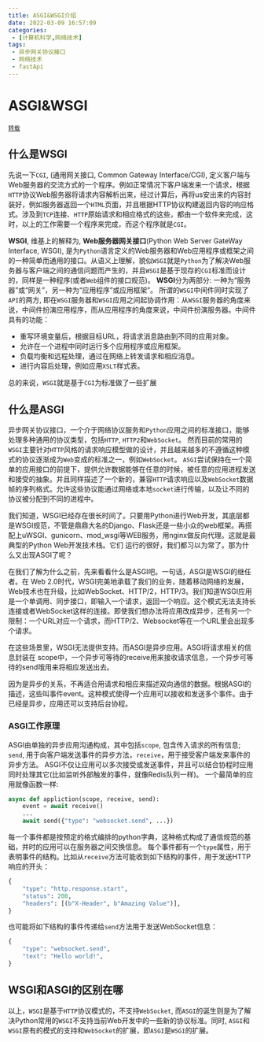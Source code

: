 ```yaml
---
title: ASGI&WSGI介绍
date: 2022-03-09 16:57:09
categories:
 - [计算机科学,网络技术]
tags: 
 - 异步网关协议接口
 - 网络技术
 - fastApi
---
```

# ASGI&WSGI
[`转载`](https://www.jianshu.com/p/65807220b44a)

## 什么是WSGI
先说一下`CGI`, (通用网关接口, Common Gateway Interface/CGI), 定义客户端与Web服务器的交流方式的一个程序。例如正常情况下客户端发来一个请求，根据`HTTP`协议Web服务器将请求内容解析出来，经过计算后，再将us安出来的内容封装好，例如服务器返回一个`HTML`页面，并且根据HTTP协议构建返回内容的响应格式。涉及到`TCP`连接、`HTTP`原始请求和相应格式的这些，都由一个软件来完成，这时，以上的工作需要一个程序来完成，而这个程序就是`CGI`。

**WSGI**, 维基上的解释为, **Web服务器网关接口**(Python Web Server GateWay Interface, WSGI), 是为`Python`语言定义的Web服务器和Web应用程序或框架之间的一种简单而通用的接口。从语义上理解，貌似`WSGI`就是`Python`为了解决Web服务器与客户端之间的通信问题而产生的，并且`WSGI`是基于现存的`CGI`标准而设计的，同样是一种程序(或者`Web`组件的接口规范)。
**WSGI**分为两部分: 一种为“服务器”或“网关”，另一种为“应用程序”或应用框架”。
所谓的`WSGI`中间件同时实现了`API`的两方, 即在`WSGI`服务器和`WSGI`应用之间起协调作用：从`WSGI`服务器的角度来说，中间件扮演应用程序，而从应用程序的角度来说，中间件扮演服务器。中间件具有的功能：

- 重写环境变量后，根据目标URL，将请求消息路由到不同的应用对象。
- 允许在一个进程中同时运行多个应用程序或应用框架。
- 负载均衡和远程处理，通过在网络上转发请求和相应消息。
- 进行内容后处理，例如应用`XSLT`样式表。

总的来说，`WSGI`就是基于`CGI`为标准做了一些扩展

## 什么是ASGI

异步网关协议接口，一个介于网络协议服务和`Python`应用之间的标准接口，能够处理多种通用的协议类型，包括`HTTP`, `HTTP2`和`WebSocket`。
然而目前的常用的`WSGI`主要针对`HTTP`风格的请求响应模型做的设计，并且越来越多的不遵循这种模式的协议逐渐成为`Web`变成的标准之一，例如`WebSocket`。
`ASGI`尝试保持在一个简单的应用接口的前提下，提供允许数据能够在任意的时候，被任意的应用进程发送和接受的抽象。并且同样描述了一个新的，兼容`HTTP`请求响应以及`WebSocket`数据帧的序列格式。允许这些协议能通过网络或本地`socket`进行传输，以及让不同的协议被分配到不同的进程中。

我们知道，WSGI已经存在很长时间了。只要用Python进行Web开发，其底层都是WSGI规范，不管是鼎鼎大名的Django、Flask还是一些小众的web框架。再搭配上uWSGI、gunicorn、mod_wsgi等WEB服务，用nginx做反向代理。这就是最典型的Python Web开发技术栈。它们 运行的很好，我们都习以为常了。那为什么又出现ASGI了呢？

在我们了解为什么之前，先来看看什么是ASGI吧。一句话，ASGI是WSGI的继任者。在 Web 2.0时代，WSGI完美地承载了我们的业务，随着移动网络的发展，Web技术也在升级，比如WebSocket、HTTP/2，HTTP/3。我们知道WSGI应用是一个单调用、同步接口，即输入一个请求，返回一个响应。这个模式无法支持长连接或者WebSocket这样的连接。即使我们想办法将应用改成异步，还有另一个限制：一个URL对应一个请求，而HTTP/2、Websocket等在一个URL里会出现多个请求。

在这些场景里，WSGI无法提供支持。而ASGI是异步应用。ASGI将请求相关的信息封装在 scope中，一个异步可等待的receive用来接收请求信息，一个异步可等待的send哦用来将相应发送出去。

因为是异步的关系，不再适合用请求和相应来描述双向通信的数据。根据ASGI的描述，这些叫事件event。这种模式使得一个应用可以接收和发送多个事件。由于已经是异步，应用还可以支持后台协程。

### ASGI工作原理

ASGI由单独的异步应用沟通构成，其中包括`scope`, 包含传入请求的所有信息; `send`, 用于向客户端发送事件的异步方法，`receive`，用于接受客户端发来事件的异步方法。
ASGI不仅让应用可以多次接受或发送事件，并且可以结合协程时应用同时处理其它(比如监听外部触发的事件，就像Redis队列一样)。
一个最简单的应用就像函数一样:
```python
async def appliction(scope, receive, send):
    event = await receive()
    ...
    await send({"type": "websocket.send", ...})
```

每一个事件都是按预定的格式编排的python字典，这种格式构成了通信规范的基础，并时的应用可以在服务器之间交换信息。
每个事件都有一个`type`属性，用于表明事件的结构。比如从`receive`方法可能收到如下结构的事件，用于发送HTTP响应的开头：
```python
{
    "type": "http.response.start",
    "status": 200,
    "headers": [(b"X-Header", b"Amazing Value")],
}
```
也可能将如下结构的事件传递给`send`方法用于发送WebSocket信息：
```python
{
    "type": "websocket.send",
    "text": "Hello world!",
}
```
## WSGI和ASGI的区别在哪

以上，`WSGI`是基于`HTTP`协议模式的，不支持`WebSocket`, 而`ASGI`的诞生则是为了解决Python常用的`WSGI`不支持当前Web开发中的一些新的协议标准。同时, `ASGI`和`WSGI`原有的模式的支持和`WebSocket`的扩展，即`ASGI`是`WSGI`的扩展。



